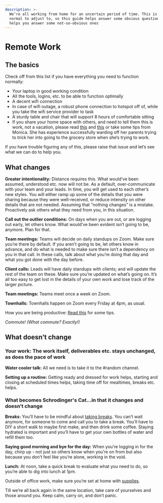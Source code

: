 ```yaml
---
description: >-
  We’re all working from home for an uncertain period of time. This is a new
  normal to adjust to, so this guide helps answer some obvious questions and
  helps you answer some not-so-obvious ones
---
```


# Remote Work

## The basics

Check off from this list if you have everything you need to function normally: 

* Your laptop in good working condition
* All the tools, logins, etc. to be able to function optimally
* A decent wifi connection
* In case of wifi outage, a robust phone connection to hotspot off of, while you take the wifi service provider to task
* A sturdy table and chair that will support 8 hours of comfortable sitting
* If you share your home space with others, and need to tell them this is work, not a vacation, please read [this](https://lifehacker.com/how-can-i-keep-my-family-from-disturbing-me-when-i-work-518375734) and [this](https://www.bitqueues.com/here-is-how-you-can-manage-interruptions-when-working-from-home/) or take some tips from Monica. She has experience successfully warding off her parents trying to trick her into going to the grocery store when she’s trying to work. 

If you have trouble figuring any of this, please raise that issue and let’s see what we can do to help you. 

## What changes  

**Greater intentionality:** Distance requires this. What would’ve been assumed, understood etc. now will not be. As a default, over-communicate with your team and your leads. In time, you will get used to each other’s new styles. You will either ramp up some of the details that you were sharing because they were well-received, or reduce intensity on other details that are not needed.  Assuming that “nothing changes” is a mistake. Proactively ask others what they need from you, in this situation. 

**Call out the outlier conditions:** On days when you are out, or are logging out early, let others know. What would’ve been evident isn’t going to be, anymore. Plan for that. 

**Team meetings:** Teams will decide on daily standups on Zoom. Make sure you’re there by default. If you aren’t going to be, let others know in advance, and do what is needed to make sure there isn’t a dependency on you in that call. In these calls, talk about what you’re doing that day and what you got done with the day before. 

**Client calls:** Leads will have daily standups with clients; and will update the rest of the team on these. Make sure you’re updated on what’s going on. It’s all too easy to get lost in the details of your own work and lose track of the larger picture.

**Team meetings:** Teams meet once a week on Zoom. 

**Townhalls:** Townhalls happen on Zoom every Friday at 4pm, as usual.

How you are being productive: [Read this](https://www.fastcompany.com/90299580/how-to-work-at-peak-productivity-and-know-when-to-take-a-break?utm_source=twitter.com&utm_medium=social) for some tips.

_Commute! \(What commute? Exactly!\)_ 

## What doesn’t change

### Your work: The work itself, deliverables etc. stays unchanged, as does the pace of work

**Water cooler talk:**  All we need is to take it to the \#random channel. 

**Setting up a routine:** Getting ready and dressed for work helps, starting and closing at scheduled times helps, taking time off for mealtimes, breaks etc. helps. 

### What becomes Schrodinger's Cat…in that it changes and doesn’t change 

**Breaks:** You’ll have to be mindful about [taking breaks](https://www.fastcompany.com/90299580/how-to-work-at-peak-productivity-and-know-when-to-take-a-break?utm_source=twitter.com&utm_medium=social). You can’t wait anymore, for someone to come and call you to take a break. You’ll have to DIY a short walk to maybe first make, and then drink some coffee. Staying hydrated is important and you’ll have to get your own bottles of water and refill them too. 

**Saying good morning and bye for the day:** When you’re logging in for the day, chirp up - not just so others know when you’re on from but also because you don’t feel like you’re alone, working in the void. 

**Lunch:** At noon, take a quick break to evaluate what you need to do, so you’re able to dig into lunch at 1pm. 

Outside of office work, make sure you’re set at home with [supplies](https://thewirecutter.com/blog/what-coronavirus-supplies-should-you-have-at-home-the-same-things-you-always-should/).

Till we’re all back again in the same location, take care of yourselves and those around you. Keep calm, carry on, and don’t panic.

